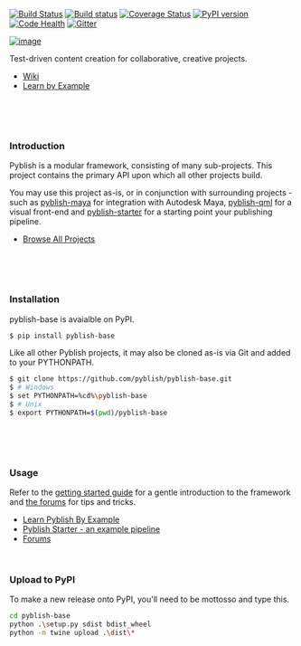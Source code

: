 [![Build Status][travis-image]][travis-link]
[![Build status][appveyor-image]](https://ci.appveyor.com/project/mottosso/pyblish)
[![Coverage Status][cover-image]][cover-link]
[![PyPI version][pypi-image]][pypi-link]
[![Code Health][landscape-image]][landscape-repo]
[![Gitter][gitter-image]](https://gitter.im/pyblish/pyblish?utm_source=badge&utm_medium=badge&utm_campaign=pr-badge&utm_content=badge)

[![image](https://cloud.githubusercontent.com/assets/2152766/12704326/b6ff015c-c850-11e5-91be-68d824526f13.png)](https://www.youtube.com/watch?v=j5uUTW702-U)

Test-driven content creation for collaborative, creative projects.

- [Wiki](../../wiki)
- [Learn by Example](http://learn.pyblish.com)

<br>
<br>
<br>

### Introduction

Pyblish is a modular framework, consisting of many sub-projects. This project contains the primary API upon which all other projects build.

You may use this project as-is, or in conjunction with surrounding projects - such as [pyblish-maya][] for integration with Autodesk Maya, [pyblish-qml][] for a visual front-end and [pyblish-starter][] for a starting point your publishing pipeline.

[pyblish-maya]: https://github.com/pyblish/pyblish-maya
[pyblish-qml]: https://github.com/pyblish/pyblish-qml
[pyblish-starter]: http://pyblish.com/pyblish-starter

- [Browse All Projects](https://github.com/pyblish)

<br>
<br>
<br>

### Installation

pyblish-base is avaialble on PyPI.

```bash
$ pip install pyblish-base
```

Like all other Pyblish projects, it may also be cloned as-is via Git and added to your PYTHONPATH.

```bash
$ git clone https://github.com/pyblish/pyblish-base.git
$ # Windows
$ set PYTHONPATH=%cd%\pyblish-base
$ # Unix
$ export PYTHONPATH=$(pwd)/pyblish-base
```

<br>
<br>
<br>

### Usage

Refer to the [getting started guide](http://learn.pyblish.com) for a gentle introduction to the framework and [the forums](http://forums.pyblish.com) for tips and tricks.

- [Learn Pyblish By Example](http://learn.pyblish.com)
- [Pyblish Starter - an example pipeline](http://pyblish.com/pyblish-starter)
- [Forums](http://forums.pyblish.com)

[travis-image]: https://travis-ci.org/pyblish/pyblish-base.svg?branch=master
[travis-link]: https://travis-ci.org/pyblish/pyblish-base

[appveyor-image]: https://ci.appveyor.com/api/projects/status/github/pyblish/pyblish-base?svg=true

[cover-image]: https://coveralls.io/repos/pyblish/pyblish-base/badge.svg
[cover-link]: https://coveralls.io/r/pyblish/pyblish-base
[pypi-image]: https://badge.fury.io/py/pyblish-base.svg
[pypi-link]: http://badge.fury.io/py/pyblish
[landscape-image]: https://landscape.io/github/pyblish/pyblish-base/master/landscape.png
[landscape-repo]: https://landscape.io/github/pyblish/pyblish-base/master
[gitter-image]: https://badges.gitter.im/Join%20Chat.svg

<br>

### Upload to PyPI

To make a new release onto PyPI, you'll need to be mottosso and type this.

```bash
cd pyblish-base
python .\setup.py sdist bdist_wheel
python -m twine upload .\dist\*
```
